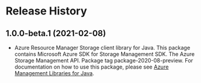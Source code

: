 # Release History

## 1.0.0-beta.1 (2021-02-08)

- Azure Resource Manager Storage client library for Java. This package contains Microsoft Azure SDK for Storage Management SDK. The Azure Storage Management API. Package tag package-2020-08-preview. For documentation on how to use this package, please see [Azure Management Libraries for Java](https://aka.ms/azsdk/java/mgmt).
